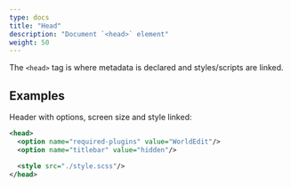 ```yaml
---
type: docs
title: "Head"
description: "Document `<head>` element"
weight: 50
---
```


The `<head>` tag is where metadata is declared and styles/scripts are linked.

## Examples
Header with options, screen size and style linked:
```xml
<head>
  <option name="required-plugins" value="WorldEdit"/>
  <option name="titlebar" value="hidden"/>

  <style src="./style.scss"/>
</head>
```
